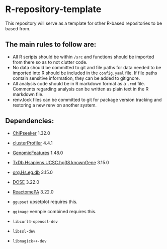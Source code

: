 # R-repository-template

This repository will serve as a template for other R-based repositories to be based from.

## The main rules to follow are:
- All R scripts should be within `/src` and functions should be imported from there so as to not clutter code.
- No data should be committed to git and file paths for data needed to be imported into R should be included in the `config.yaml` file. If file paths contain sensitive information, they can be added to gitignore.
- All analysis code should be in R markdown format as a `.rmd` file. Comments regarding analysis can be written as plain text in the R markdown file.
- renv.lock files can be committed to git for package version tracking and restoring a new renv on another system.


## Dependencies:

- [ChIPseeker](https://bioconductor.org/packages/release/bioc/html/ChIPseeker.html) 1.32.0

- [clusterProfiler](https://bioconductor.org/packages/release/bioc/html/clusterProfiler.html) 4.4.1

- [GenomicFeatures](https://bioconductor.org/packages/release/bioc/html/GenomicFeatures.html) 1.48.0

- [TxDb.Hsapiens.UCSC.hg38.knownGene](https://bioconductor.org/packages/release/data/annotation/html/TxDb.Hsapiens.UCSC.hg38.knownGene.html) 3.15.0

- [org.Hs.eg.db](https://bioconductor.org/packages/release/data/annotation/html/org.Hs.eg.db.html) 3.15.0

- [DOSE](https://bioconductor.org/packages/release/bioc/html/DOSE.html) 3.22.0

- [ReactomePA](https://bioconductor.org/packages/release/bioc/html/DOSE.html) 3.22.0

- `ggupset` upsetplot requires this.

- `ggimage` vennpie combined requires this.

- `libcurl4-openssl-dev`

- `libssl-dev`

- `libmagick++-dev`